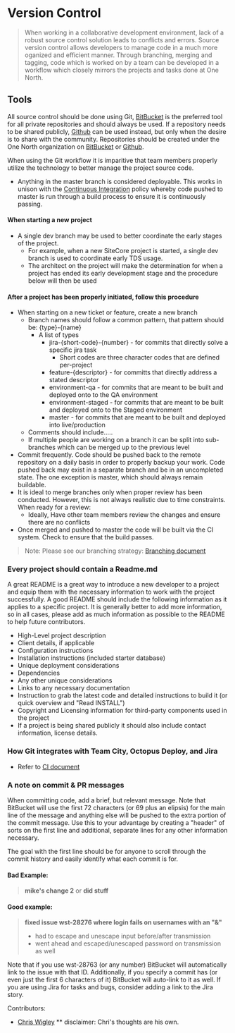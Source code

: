 # Version Control

> When working in a collaborative development environment, lack of a robust source control solution leads to conflicts and errors. Source version control allows developers to manage code in a much more oganized and efficient manner. Through branching, merging and tagging, code which is worked on by a team can be developed in a workflow which closely mirrors the projects and tasks done at One North.

## Tools

All source control should be done using Git, [BitBucket](http://www.bitbucket.org) is the preferred tool for all private repositories and should always be used.  If a repository needs to be shared publicly, [Github](http://github.com) can be used instead, but only when the desire is to share with the community.  Repositories should be created under the One North organization on [BitBucket](https://bitbucket.org/onenorth/) or [Github](https://github.com/onenorth).

When using the Git workflow it is imparitive that team members properly utilize the technology to better manage the project source code. 

* Anything in the master branch is considered deployable. This works in unison with the [Continuous Integration](/continuous-integration) policy whereby code pushed to master is run through a build process to ensure it is continuously passing.

#### When starting a new project
* A single dev branch may be used to better coordinate the early stages of the project.
    * For example, when a new SiteCore project is started, a single dev branch is used to coordinate early TDS usage.
    * The architect on the project will make the determination for when a project has ended its early development stage and the procedure below will then be used

#### After a project has been properly initiated, follow this procedure
* When starting on a new ticket or feature, create a new branch
    * Branch names should follow a common pattern, that pattern should be: {type}-{name}
      * A list of types 
          * jira-{short-code}-{number} - for commits that directly solve a specific jira task
              * Short codes are three character codes that are defined per-project
          * feature-{descriptor} - for committs that directly address a stated descriptor
          * environment-qa - for commits that are meant to be built and deployed onto to the QA environment
          * environment-staged -  for commits that are meant to be built and deployed onto to the Staged environment
          * master - for commits that are meant to be built and deployed into live/production
    * Comments should include.....
    * If multiple people are working on a branch it can be split into sub-branches which can be merged up to the previous level
* Commit frequently.  Code should be pushed back to the remote repository on a daily basis in order to properly backup your work.  Code pushed back may exist in a separate branch and be in an uncompleted state.  The one exception is master, which should always remain buildable.
* It is ideal to merge branches only when proper review has been conducted. However, this is not always realistic due to time constraints.  When ready for a review:
    * Ideally, Have other team members review the changes and ensure there are no conflicts
* Once merged and pushed to master the code will be built via the CI system. Check to ensure that the build passes.
 
> Note: Please see our branching strategy: [Branching document](/version-control/branching)
 
### Every project should contain a Readme.md
A great README is a great way to introduce a new developer to a project and equip them with the necessary information to work with the project successfully.  A good README should include the following information as it applies to a specific project.  It is generally better to add more information, so in all cases, please add as much information as possible to the README to help future contributors.

* High-Level project description
* Client details, if applicable
* Configuration instructions
* Installation instructions (included starter database)
* Unique deployment considerations
* Dependencies
* Any other unique considerations
* Links to any necessary documentation
* Instruction to grab the latest code and detailed instructions to build it (or quick overview and "Read INSTALL")
* Copyright and Licensing information for third-party components used in the project
* If a project is being shared publicly it should also include contact information, license details.

### How Git integrates with Team City, Octopus Deploy, and Jira
- Refer to [CI document](/continuous-integration)

### A note on commit & PR messages

When committing code, add a brief, but relevant message. Note that BitBucket will use the 
first 72 characters (or 69 plus an elipsis) for the main line of the message and 
anything else will be pushed to the extra portion of the commit message. Use this 
to your advantage by creating a "header" of sorts on the first line and additional, 
separate lines for any other information necessary.

The goal with the first line should be for anyone to scroll through the commit 
history and easily identify what each commit is for.

#### Bad Example:

> __mike's change 2__
or
> __did stuff__

#### Good example:

> __fixed issue wst-28276 where login fails on usernames with an "&"__  
> - had to escape and unescape input before/after transmission  
> - went ahead and escaped/unescaped password on transmission as well

Note that if you use wst-28763 (or any number) BitBucket will automatically link to the 
issue with that ID. Additionally, if you specify a commit has (or even just the 
first 6 characters of it) BitBucket will auto-link to it as well. If you are using 
Jira for tasks and bugs, consider adding a link to the Jira story.


Contributors:
* [Chris Wigley](https://github.com/askesian/)
** disclaimer: Chri's thoughts are his own.
